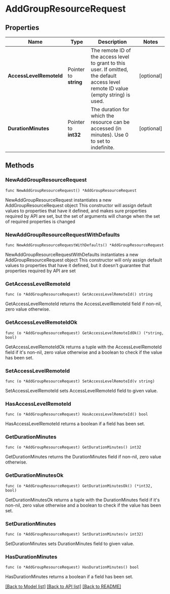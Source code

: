 # AddGroupResourceRequest

## Properties

Name | Type | Description | Notes
------------ | ------------- | ------------- | -------------
**AccessLevelRemoteId** | Pointer to **string** | The remote ID of the access level to grant to this user. If omitted, the default access level remote ID value (empty string) is used. | [optional] 
**DurationMinutes** | Pointer to **int32** | The duration for which the resource can be accessed (in minutes). Use 0 to set to indefinite. | [optional] 

## Methods

### NewAddGroupResourceRequest

`func NewAddGroupResourceRequest() *AddGroupResourceRequest`

NewAddGroupResourceRequest instantiates a new AddGroupResourceRequest object
This constructor will assign default values to properties that have it defined,
and makes sure properties required by API are set, but the set of arguments
will change when the set of required properties is changed

### NewAddGroupResourceRequestWithDefaults

`func NewAddGroupResourceRequestWithDefaults() *AddGroupResourceRequest`

NewAddGroupResourceRequestWithDefaults instantiates a new AddGroupResourceRequest object
This constructor will only assign default values to properties that have it defined,
but it doesn't guarantee that properties required by API are set

### GetAccessLevelRemoteId

`func (o *AddGroupResourceRequest) GetAccessLevelRemoteId() string`

GetAccessLevelRemoteId returns the AccessLevelRemoteId field if non-nil, zero value otherwise.

### GetAccessLevelRemoteIdOk

`func (o *AddGroupResourceRequest) GetAccessLevelRemoteIdOk() (*string, bool)`

GetAccessLevelRemoteIdOk returns a tuple with the AccessLevelRemoteId field if it's non-nil, zero value otherwise
and a boolean to check if the value has been set.

### SetAccessLevelRemoteId

`func (o *AddGroupResourceRequest) SetAccessLevelRemoteId(v string)`

SetAccessLevelRemoteId sets AccessLevelRemoteId field to given value.

### HasAccessLevelRemoteId

`func (o *AddGroupResourceRequest) HasAccessLevelRemoteId() bool`

HasAccessLevelRemoteId returns a boolean if a field has been set.

### GetDurationMinutes

`func (o *AddGroupResourceRequest) GetDurationMinutes() int32`

GetDurationMinutes returns the DurationMinutes field if non-nil, zero value otherwise.

### GetDurationMinutesOk

`func (o *AddGroupResourceRequest) GetDurationMinutesOk() (*int32, bool)`

GetDurationMinutesOk returns a tuple with the DurationMinutes field if it's non-nil, zero value otherwise
and a boolean to check if the value has been set.

### SetDurationMinutes

`func (o *AddGroupResourceRequest) SetDurationMinutes(v int32)`

SetDurationMinutes sets DurationMinutes field to given value.

### HasDurationMinutes

`func (o *AddGroupResourceRequest) HasDurationMinutes() bool`

HasDurationMinutes returns a boolean if a field has been set.


[[Back to Model list]](../README.md#documentation-for-models) [[Back to API list]](../README.md#documentation-for-api-endpoints) [[Back to README]](../README.md)



